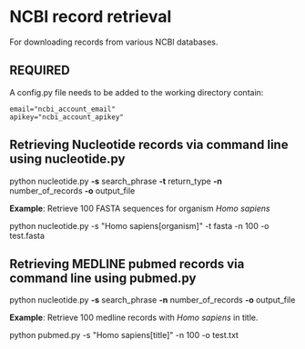# NCBI record retrieval

For downloading records from various NCBI databases.

## REQUIRED
A config.py file needs to be added to the working directory contain:

    email="ncbi_account_email"
    apikey="ncbi_account_apikey"

## Retrieving Nucleotide records via command line using nucleotide.py

python nucleotide.py **-s** search_phrase **-t** return_type **-n** number_of_records **-o** output_file 

**Example**: Retrieve 100 FASTA sequences for organism *Homo sapiens*

python nucleotide.py -s "Homo sapiens[organism]" -t fasta -n 100 -o test.fasta

## Retrieving MEDLINE pubmed records via command line using pubmed.py

python nucleotide.py **-s** search_phrase **-n** number_of_records **-o** output_file 

**Example**: Retrieve 100 medline records with *Homo sapiens* in title.

python pubmed.py -s "Homo sapiens[title]" -n 100 -o test.txt 